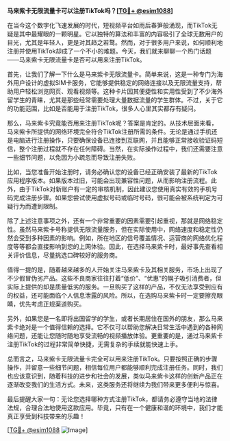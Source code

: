 **马来紫卡无限流量卡可以注册TikTok吗？[[TG💪+ @esim1088](https://t.me/s/esim1088)]**

在当今这个数字化飞速发展的时代，短视频平台如雨后春笋般涌现，而TikTok无疑是其中最耀眼的一颗明星。它以独特的算法和丰富的内容吸引了全球无数用户的目光，尤其是年轻人，更是对其趋之若鹜。然而，对于很多用户来说，如何顺利地注册并使用TikTok却成了一个不小的难题。今天，我们就来聊聊一个热门话题——马来紫卡无限流量卡是否可以用来注册TikTok。

首先，让我们了解一下什么是马来紫卡无限流量卡。简单来说，这是一种专门为海外用户设计的虚拟SIM卡服务，它能够提供稳定的网络连接以及无限流量支持，帮助用户轻松浏览网页、观看视频等。这种卡片因其便捷性和实用性受到了不少海外留学生的青睐，尤其是那些经常需要处理大量数据流量的学生群体。不过，关于它的功能范围，比如是否能用于注册TikTok，很多人心里其实都存有疑问。

那么，马来紫卡究竟能否用来注册TikTok呢？答案是肯定的。从技术层面来看，马来紫卡所提供的网络环境完全符合TikTok注册所需的条件。无论是通过手机还是电脑进行注册操作，只要确保设备已连接到互联网，并且能够正常接收验证码短信，整个注册过程就不存在任何障碍。当然，在实际操作过程中，我们还需要注意一些细节问题，以免因为小疏忽而导致注册失败。

比如，当您准备开始注册时，请务必确认您的设备已经正确安装了最新的TikTok应用程序版本。如果版本过旧，可能会出现兼容性问题，从而影响注册流程。此外，由于TikTok对新账户有一定的审核机制，因此建议您使用真实有效的手机号码完成注册步骤。如果您尝试使用虚拟号码或临时号码，很可能会被系统判定为可疑行为而遭到限制。

除了上述注意事项之外，还有一个非常重要的因素需要引起重视，那就是网络稳定性。虽然马来紫卡号称提供无限流量服务，但在实际使用中，网络速度和稳定性仍然会受到多种因素的影响。例如，所在地区的信号覆盖情况、运营商的网络优化程度等等都会直接影响到您的上网体验。因此，在选择马来紫卡时，最好事先查看相关评价信息，尽量挑选口碑较好的服务商。

值得一提的是，随着越来越多的人开始关注马来紫卡及其相关服务，市场上出现了不少假冒伪劣产品。这些不良商家往往打着“低价”、“优惠”的幌子吸引消费者，但实际上提供的却是质量低劣的服务。一旦购买了这样的产品，不仅无法享受到应有的权益，还可能面临个人信息泄露的风险。所以，在选购马来紫卡时一定要擦亮眼睛，优先考虑正规渠道购买。

另外，如果您是一名即将出国留学的学生，或者长期居住在国外的朋友，那么马来紫卡绝对是一个值得信赖的选择。它不仅可以帮助您解决日常生活中遇到的各种网络问题，还能让您随时随地享受流畅的视频播放体验。更重要的是，通过马来紫卡注册TikTok的过程非常简单快捷，无需复杂的手续就能快速上手。

总而言之，马来紫卡无限流量卡完全可以用来注册TikTok。只要按照正确的步骤操作，并留意一些细节问题，相信每位用户都能够顺利完成注册任务。同时，我们也应该意识到，随着科技的进步和社会的发展，类似马来紫卡这样的创新产品正在逐渐改变我们的生活方式。未来，这类服务还将继续为我们带来更多便利与惊喜。

最后提醒大家一句：无论您选择哪种方式注册TikTok，都请务必遵守当地的法律法规，合理合法地使用这款应用。毕竟，只有在一个健康和谐的环境中，我们才能真正享受到科技带来的乐趣！

[[TG💪+ @esim1088](https://t.me/s/esim1088) ![Image](https://i.postimg.cc/4NQfJmqS/Snipaste-2025-05-13-00-14-12.png)]